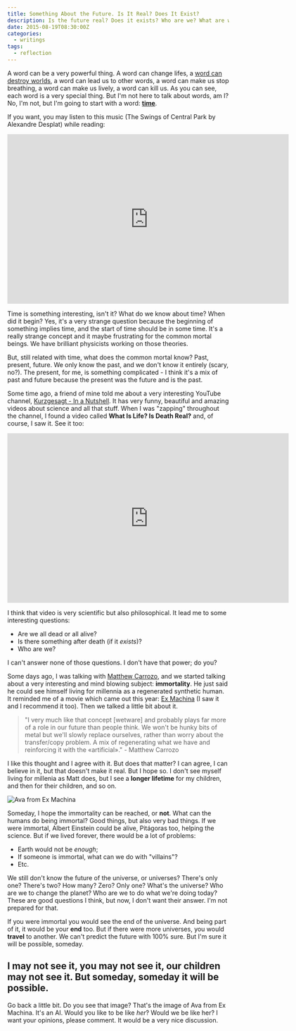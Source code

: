 ```yaml
---
title: Something About the Future. Is It Real? Does It Exist?
description: Is the future real? Does it exists? Who are we? What are we going to be? Time? Death. Is that real? What's the difference from life? Some interesting questions no one can answer.
date: 2015-08-19T08:30:00Z
categories:
  - writings
tags:
  - reflection
---
```


A word can be a very powerful thing. A word can change lifes, a [word can destroy worlds][4], a word can lead us to other words, a word can make us stop breathing, a word can make us lively, a word can kill us. As you can see, each word is a very special thing. But I'm not here to talk about words, am I? No, I'm not, but I'm going to start with a word: **[time][0]**.

<!--more-->

If you want, you may listen to this music (The Swings of Central Park by Alexandre Desplat) while reading:

<iframe class="youtube-player" type="text/html" width="640" height="385" src="https://www.youtube-nocookie.com/embed/NE3pgjnrPAc" allowfullscreen frameborder="0"></iframe>

Time is something interesting, isn't it? What do we know about time? When did it begin? Yes, it's a very strange question because the beginning of something implies time, and the start of time should be in some time. It's a really strange concept and it maybe frustrating for the common mortal beings. We have brilliant physicists working on those theories.

But, still related with time, what does the common mortal know? Past, present, future. We only know the past, and we don't know it entirely (scary, no?). The present, for me, is something complicated - I think it's a mix of past and future because the present was the future and is the past.

Some time ago, a friend of mine told me about a very interesting YouTube channel, [Kurzgesagt - In a Nutshell][2]. It has very funny, beautiful and amazing videos about science and all that stuff. When I was "zapping" throughout the channel, I found a video called **What Is Life? Is Death Real?** and, of course, I saw it. See it too:

<iframe class="youtube-player" type="text/html" width="640" height="385" src="https://www.youtube-nocookie.com/embed/QOCaacO8wus" allowfullscreen frameborder="0"></iframe>

I think that video is very scientific but also philosophical. It lead me to some interesting questions:

+ Are we all dead or all alive?
+ Is there something after death (if it *exists*)?
+ Who are we?

I can't answer none of those questions. I don't have that power; do you?

Some days ago, I was talking with [Matthew Carrozo][1], and we started talking about a very interesting and mind blowing subject: **immortality**. He just said he could see himself living for millennia as a regenerated synthetic human. It reminded me of a movie which came out this year: [Ex Machina][3] (I saw it and I recommend it too). Then we talked a little bit about it.

> "I very much like that concept [wetware] and probably plays far more of a role in our future than people think. We won't be hunky bits of metal but we'll slowly replace ourselves, rather than worry about the transfer/copy problem. A mix of regenerating what we have and reinforcing it with the «artificial»." - Matthew Carrozo

I like this thought and I agree with it. But does that matter? I can agree, I can believe in it, but that doesn't make it real. But I hope so. I don't see myself living for millenia as Matt does, but I see a **longer lifetime** for my children, and then for their children, and so on.

![Ava from Ex Machina](cdn:/2015-08-ex-machina-ava "Ava from Ex Machina")

Someday, I hope the immortality can be reached, or **not**. What can the humans do being immortal? Good things, but also very bad things. If we were immortal, Albert Einstein could be alive, Pitágoras too, helping the science. But if we lived forever, there would be a lot of problems:

+ Earth would not be *enough*;
+ If someone is immortal, what can we do with "villains"?
+ Etc.

We still don't know the future of the universe, or universes? There's only one? There's two? How many? Zero? Only one? What's the universe? Who are we to change the planet? Who are we to do what we're doing today? These are good questions I think, but now, I don't want their answer. I'm not prepared for that.

If you were immortal you would see the end of the universe. And being part of it, it would be your **end** too. But if there were more universes, you would **travel** to another. We can't predict the future with 100% sure. But I'm sure it will be possible, someday.

## I may not see it, you may not see it, our children may not see it. But someday, someday it will be possible.

Go back a little bit. Do you see that image? That's the image of Ava from Ex Machina. It's an AI. Would you like to be like *her*? Would we be like her? I want your opinions, please comment. It would be a very nice discussion.

[0]: https://www.youtube.com/watch?v=JwYX52BP2Sk
[1]: https://www.linkedin.com/in/carrozo
[2]: http://kurzgesagt.org/
[3]: http://www.imdb.com/title/tt0470752/
[4]: https://en.wikipedia.org/wiki/Bay_of_Pigs_Invasion
